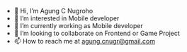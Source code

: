 - 👋 Hi, I’m Agung C Nugroho
- 👀 I’m interested in Mobile developer
- 🌱 I’m currently working as Mobile developer
- 💞️ I’m looking to collaborate on Frontend or Game Project
- 📫 How to reach me at agung.cnugr@gmail.com

<!---
Bulu507/Bulu507 is a ✨ special ✨ repository because its `README.md` (this file) appears on your GitHub profile.
You can click the Preview link to take a look at your changes.
--->
